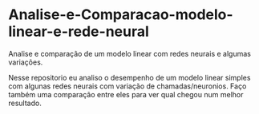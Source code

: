 # Analise-e-Comparacao-modelo-linear-e-rede-neural
Analise e comparação de um modelo linear com redes neurais e algumas variações.

Nesse repositorio eu analiso o desempenho de um modelo linear simples com algunas redes neurais com variação de chamadas/neuronios. Faço também uma comparação entre eles para ver qual chegou num melhor resultado.
